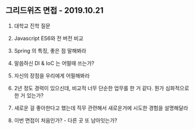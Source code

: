 그리드위즈 면접 - 2019.10.21
----

1. 대학교 진학 질문

2. Javascript ES6와 전 버전 비교

3. Spring 의 특징, 좋은 점 말해봐라

4. 말씀하신 DI & IoC 는 어떨때 쓰는가?

5. 자신의 장점을 우리에게 어필해봐라

6. 2년 정도 경력이 있으신데, 비교적 너무 단순한 업무를 한 거 같다. 뭔가 심화적으로 한 거 있는가?

7. 새로운 걸 좋아한다고 했는데 직무 관련해서 새로운거에 시도한 경험을 설명해달라

8. 이번 면접이 처음인가? - 다른 곳 또 남아잇는가?

